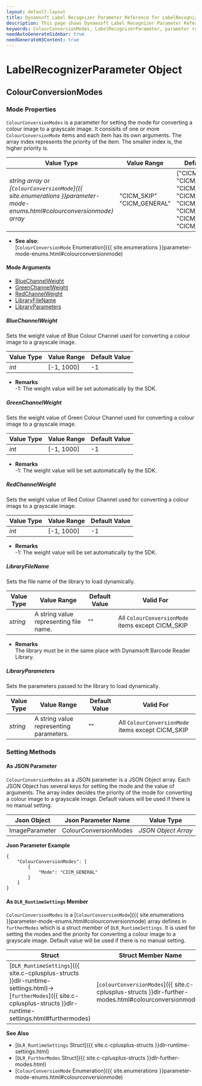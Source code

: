 ```yaml
---
layout: default-layout
title: Dynamsoft Label Recognizer Parameter Reference for LabelRecognizerParameter Object - ColourConversionModes
description: This page shows Dynamsoft Label Recognizer Parameter Reference for LabelRecognizerParameter Object - ColourConversionModes.
keywords: ColourConversionModes, LabelRecognizerParameter, parameter reference, parameter
needAutoGenerateSidebar: true
needGenerateH3Content: true
---
```



# LabelRecognizerParameter Object

## ColourConversionModes

### Mode Properties
`ColourConversionModes` is a parameter for setting the mode for converting a colour image to a grayscale image. It consisits of one or more `ColourConversionMode` items and each item has its own arguments. The array index represents the priority of the item. The smaller index is, the higher priority is.

| Value Type | Value Range | Default Value |
| ---------- | ----------- | ------------- |
| *string array* or *[`ColourConversionMode`]({{ site.enumerations }}parameter-mode-enums.html#colourconversionmode) array* | "CICM_SKIP"<br>"CICM_GENERAL" | ["CICM_GENERAL", "CICM_SKIP", "CICM_SKIP", "CICM_SKIP", "CICM_SKIP", "CICM_SKIP", "CICM_SKIP", "CICM_SKIP"] |

- **See also**:   
    [`ColourConversionMode` Enumeration]({{ site.enumerations }}parameter-mode-enums.html#colourconversionmode)
    
#### Mode Arguments
- [BlueChannelWeight](#bluechannelweight)
- [GreenChannelWeight](#greenchannelweight)
- [RedChannelWeight](#redchannelweight)
- [LibraryFileName](#libraryfilename)
- [LibraryParameters](#libraryparameters)
 
##### BlueChannelWeight 
Sets the weight value of Blue Colour Channel used for converting a colour image to a grayscale image.

| Value Type | Value Range | Default Value | 
| ---------- | ----------- | ------------- |
| *int* | [-1, 1000] | -1 |         

- **Remarks**     
  -1: The weight value will be set automatically by the SDK. 
  

##### GreenChannelWeight 
Sets the weight value of Green Colour Channel used for converting a colour image to a grayscale image.

| Value Type | Value Range | Default Value | 
| ---------- | ----------- | ------------- |
| *int* | [-1, 1000] | -1 |         

- **Remarks**     
  -1: The weight value will be set automatically by the SDK. 


##### RedChannelWeight 
Sets the weight value of Red Colour Channel used for converting a colour image to a grayscale image.

| Value Type | Value Range | Default Value | 
| ---------- | ----------- | ------------- |
| *int* | [-1, 1000] | -1 |         

- **Remarks**     
  -1: The weight value will be set automatically by the SDK. 


##### LibraryFileName 
Sets the file name of the library to load dynamically.

| Value Type | Value Range | Default Value | Valid For | 
| ---------- | ----------- | ------------- | ----------- |
| *string* | A string value representing file name. | "" | All `ColourConversionMode` items except CICM_SKIP |         


- **Remarks**     
  The library must be in the same place with Dynamsoft Barcode Reader Library.


##### LibraryParameters 
Sets the parameters passed to the library to load dynamically.

| Value Type | Value Range | Default Value | Valid For | 
| ---------- | ----------- | ------------- | ----------- |
| *string* | A string value representing parameters. | "" | All `ColourConversionMode` items except CICM_SKIP |         


### Setting Methods

#### As JSON Parameter
`ColourConversionModes` as a JSON parameter is a JSON Object array. Each JSON Object has several keys for setting the mode and the value of arguments. The array index decides the priority of the mode for converting a colour image to a grayscale image. Default values will be used if there is no manual setting.


| Json Object |	Json Parameter Name | Value Type |
| ----------- | ------------------- | ---------- |
| ImageParameter | ColourConversionModes | *JSON Object Array* | 

**Json Parameter Example**   
```
{
    "ColourConversionModes": [
        {
            "Mode": "CICM_GENERAL"
        }
    ]
}
```



#### As `DLR_RuntimeSettings` Member
`ColourConversionModes` is a [`ColourConversionMode`]({{ site.enumerations }}parameter-mode-enums.html#colourconversionmode) array defines in `furtherModes` which is a struct member of `DLR_RuntimeSettings`. It is used for setting the modes and the priority for converting a colour image to a grayscale image. Default value will be used if there is no manual setting.

| Struct |	Struct Member Name | Value Type |
| ------ | ------------------ | ---------- |
| [`DLR_RuntimeSettings`]({{ site.c-cplusplus-structs }}dlr-runtime-settings.html)->[`furtherModes`]({{ site.c-cplusplus-structs }}dlr-runtime-settings.html#furthermodes) | [`colourConversionModes`]({{ site.c-cplusplus-structs }}dlr-further-modes.html#colourconversionmodes) | [`ColourConversionMode`]({{ site.enumerations }}parameter-mode-enums.html#colourconversionmode)[8] |


**See Also**    
- [`DLR_RuntimeSettings` Struct]({{ site.c-cplusplus-structs }}dlr-runtime-settings.html)
- [`DLR_FurtherModes` Struct]({{ site.c-cplusplus-structs }}dlr-further-modes.html)
- [`ColourConversionMode` Enumeration]({{ site.enumerations }}parameter-mode-enums.html#colourconversionmode)

